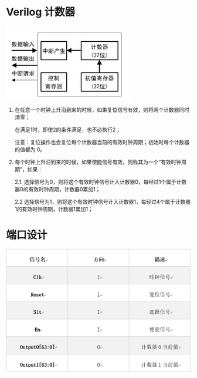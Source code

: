 # Verilog 计数器

![图 1](images/244f896409ac252dd0e7440a87217e5839ebf8984a1563db5c01a758ea8bb07f.png)  



1. 在任意一个时钟上升沿到来的时候，如果复位信号有效，则将两个计数器同时清零；
    
    在满足1时，即使2的条件满足，也不必执行2；

    注意：复位操作也会复位每个计数器当前的有效时钟周期；初始时每个计数器的值都为 0。

2. 每个时钟上升沿到来的时候，如果使能信号有效，则称其为一个“有效时钟周期”，如果：

    2.1. 选择信号为0，则将这个有效时钟信号计入计数器0，每经过1个属于计数器0的有效时钟周期，计数器0累加1；

    2.2 选择信号为1，则将这个有效时钟信号计入计数器1，每经过4个属于计数器1的有效时钟周期，计数器1累加1；

# 端口设计
![图 3](images/0eee7c44d076801466c923f07e188559f57787bb2b1581dbc66f8da635f5c728.png)

